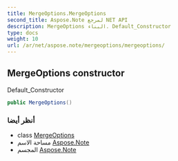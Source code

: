 ```yaml
---
title: MergeOptions.MergeOptions
second_title: Aspose.Note لمرجع NET API
description: MergeOptions البناء. Default_Constructor
type: docs
weight: 10
url: /ar/net/aspose.note/mergeoptions/mergeoptions/
---
```

## MergeOptions constructor

Default_Constructor

```csharp
public MergeOptions()
```

### أنظر أيضا

* class [MergeOptions](../)
* مساحة الاسم [Aspose.Note](../../mergeoptions/)
* المجسم [Aspose.Note](../../../)


